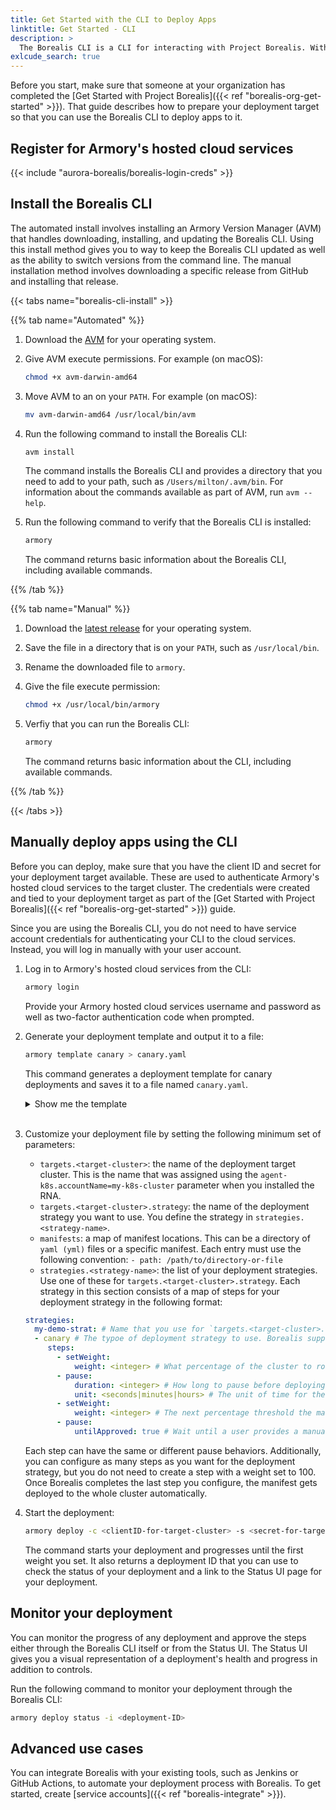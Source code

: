 ```yaml
---
title: Get Started with the CLI to Deploy Apps
linktitle: Get Started - CLI
description: >
  The Borealis CLI is a CLI for interacting with Project Borealis. With the CLI, you can manually deploy apps directly from your command line.
exlcude_search: true
---
```


Before you start, make sure that someone at your organization has completed the [Get Started with Project Borealis]({{< ref "borealis-org-get-started" >}}). That guide describes how to prepare your deployment target so that you can use the Borealis CLI to deploy apps to it.

## Register for Armory's hosted cloud services

{{< include "aurora-borealis/borealis-login-creds" >}}

## Install the Borealis CLI

The automated install involves installing an Armory Version Manager (AVM) that handles downloading, installing, and updating the Borealis CLI. Using this install method gives you  to way to keep the Borealis CLI updated as well as the ability to switch versions from the command line. The manual installation method involves downloading a specific release from GitHub and installing that release.

{{< tabs name="borealis-cli-install" >}}

{{% tab name="Automated" %}}

1. Download the [AVM](https://github.com/armory/avm/releases/) for your operating system. 
2. Give AVM execute permissions. For example (on macOS):
   
   ```bash
   chmod +x avm-darwin-amd64
   ```

3. Move AVM to an on your `PATH`. For example (on macOS):
   
   ```bash
   mv avm-darwin-amd64 /usr/local/bin/avm
   ```

4. Run the following command to install the Borealis CLI:
   
   ```bash
   avm install
   ```

   The command installs the Borealis CLI and provides a directory that you need to add to your path, such as `/Users/milton/.avm/bin`. For information about the commands available as part of AVM, run `avm --help`.

5. Run the following command to verify that the Borealis CLI is installed:
   
   ```bash
   armory
   ```

   The command returns basic information about the  Borealis CLI, including available commands.

{{% /tab %}}

{{% tab name="Manual" %}}

1. Download the [latest release](https://github.com/armory/armory-cli/releases) for your operating system.
2. Save the file in a directory that is on your `PATH`, such as `/usr/local/bin`.
3. Rename the downloaded file to `armory`.
4. Give the file execute permission:

   ```bash
   chmod +x /usr/local/bin/armory
   ```

5. Verfiy that you can run the Borealis CLI:

   ```bash
   armory 
   ```

   The command returns basic information about the CLI, including available commands.

{{% /tab %}}

{{< /tabs >}}

## Manually deploy apps using the CLI

Before you can deploy, make sure that you have the client ID and secret for your deployment target available. These are used to authenticate Armory's hosted cloud services to the target cluster. The credentials were created and tied to your deployment target as part of the [Get Started with Project Borealis]({{< ref "borealis-org-get-started" >}}) guide.

Since you are using the Borealis CLI, you do not need to have  service account credentials for authenticating your CLI to the cloud services. Instead, you will log in manually with your user account.

1. Log in to Armory's hosted cloud services from the CLI:
   
   ```bash
   armory login
   ```

   Provide your Armory hosted cloud services username and password as well as two-factor authentication code when prompted.
2. Generate your deployment template and output it to a file:
   
   ```bash
   armory template canary > canary.yaml
   ```

   This command generates a deployment template for canary deployments and saves it to a file named `canary.yaml`.
   <details><summary>Show me the template</summary>
   
   ```yaml
   SOME YAML HERE
   ```

   </details><br>

3. Customize your deployment file by setting the following minimum set of parameters:

   - `targets.<target-cluster>`: the name of the deployment target cluster. This is the name that was assigned using the `agent-k8s.accountName=my-k8s-cluster` parameter when you installed the RNA.
   - `targets.<target-cluster>.strategy`: the name of the deployment strategy you want to use. You define the strategy in `strategies.<strategy-name>`.
   - `manifests`: a map of manifest locations. This can be a directory of `yaml (yml)` files or a specific manifest. Each entry must use the following convention:  `- path: /path/to/directory-or-file`
   - `strategies.<strategy-name>`: the list of your deployment strategies. Use one of these for `targets.<target-cluster>.strategy`. Each strategy in this section consists of a map of steps for your deployment strategy in the following format:

   ```yaml
   strategies:
     my-demo-strat: # Name that you use for `targets.<target-cluster>.strategy
     - canary # The typoe of deployment strategy to use. Borealis supports `canary`.
        steps:
          - setWeight: 
              weight: <integer> # What percentage of the cluster to roll out the manifest to before pausing.
          - pause:
              duration: <integer> # How long to pause before deploying the manifest to the next threshold.
              unit: <seconds|minutes|hours> # The unit of time for the duration.
          - setWeight:
              weight: <integer> # The next percentage threshold the manifest should get deployed to before pausing.
          - pause:
              untilApproved: true # Wait until a user provides a manual approval before deploying the manifest
   ```

   Each step can have the same or different pause behaviors. Additionally, you can configure as many steps  as you want for the deployment strategy, but you do not need to create a step with a weight set to 100. Once Borealis completes the last step you configure, the manifest gets deployed to the whole cluster automatically.

4. Start the deployment:
   
   ```bash
   armory deploy -c <clientID-for-target-cluster> -s <secret-for-target-cluster>  -f canary.yaml
   ```

   The command starts your deployment and progresses until the first weight you set. It also returns a deployment ID that you can use to check the status of your deployment and a link to the Status UI page for your deployment.

## Monitor your deployment

You can monitor the progress of any deployment and approve the steps either through the Borealis CLI itself or from the Status UI. The Status UI gives you a visual representation of a deployment's health and progress in addition to controls.

Run the following command to monitor your deployment through the Borealis CLI:

```bash
armory deploy status -i <deployment-ID>
```

<!-- In addition to monitoring the deployment in the CLI, you can view the status and approve the deployment in the [Status UI]({{< ref "borealis-status-ui" >}}). -->

## Advanced use cases

You can integrate Borealis with your existing tools, such as Jenkins or GitHub Actions, to automate your deployment process with Borealis. To get started, create [service accounts]({{< ref "borealis-integrate" >}}).
